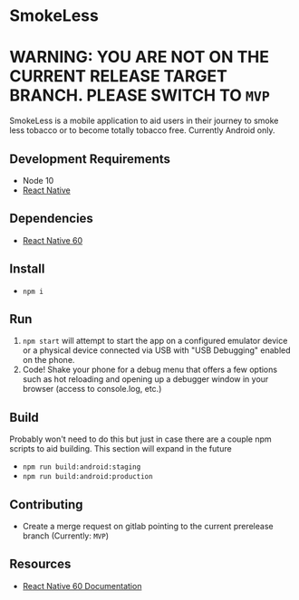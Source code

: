 # SmokeLess

# WARNING: YOU ARE NOT ON THE CURRENT RELEASE TARGET BRANCH.  PLEASE SWITCH TO `MVP`

SmokeLess is a mobile application to aid users in their journey to smoke less tobacco or to become totally tobacco free.  Currently Android only.

## Development Requirements
- Node 10
- [React Native](https://facebook.github.io/react-native/docs/getting-started)

## Dependencies
- [React Native 60](https://facebook.github.io/react-native/docs/0.60)

## Install
- `npm i`

## Run
1. `npm start` will attempt to start the app on a configured emulator device or a physical device connected via USB with "USB Debugging" enabled on the phone.
2. Code!  Shake your phone for a debug menu that offers a few options such as hot reloading and opening up a debugger window in your browser (access to console.log, etc.)

## Build
Probably won't need to do this but just in case there are a couple npm scripts to aid building.  This section will expand in the future
- `npm run build:android:staging`
- `npm run build:android:production`

## Contributing
- Create a merge request on gitlab pointing to the current prerelease branch (Currently: `MVP`)

## Resources
- [React Native 60 Documentation](https://facebook.github.io/react-native/docs/0.60)

